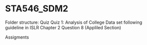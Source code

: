 # STA546_SDM2
Folder structure:
Quiz
  Quiz 1:
    Analysis of College Data set following guideline in ISLR Chapter 2 Question 8 (Appliled Section)
    
Assigments
